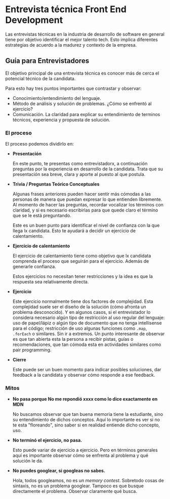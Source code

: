 # Entrevista técnica Front End Development

Las entrevistas técnicas en la industria de desarrollo de software en general tiene por objetivo identificar el mejor talento tech. Esto implica diferentes estrategias de acuerdo a la madurez y contexto de la empresa.


## Guía para Entrevistadores

El objetivo principal de una entrevista técnica es conocer más de cerca el potencial técnico de la candidata.

Para esto hay tres puntos importantes que contrastar y observar: 
- Conocimiento/entendimiento del lenguaje. 
- Método de análisis y solución de problemas. ¿Cómo se enfrentó al ejercicio?
- Comunicación. La claridad para explicar su entendimiento de terminos técnicos, experiencia y propuesta de solución. 

### El proceso

El proceso podemos dividirlo en: 
- **Presentación**

  En este punto, te presentas como entrevistadorx, a continuación preguntas por la experiencia en desarrollo de la candidata. Trata que su presentación sea breve, clara y aporte al puesto al que postula. 

- **Trivia / Preguntas Teórico Conceptuales**

  Algunas frases anteriores pueden hacer sentir más cómodas a las personas de manera que puedan expresar lo que entienden  libremente.
  Al momento de hacer las preguntas, recordar vocalizar los términos con claridad, y si es necesario escribirlas para que quede claro el término que se le está preguntando. 

  Este es un buen punto para identificar el nivel de confianza con la que llega lx candidata. Esto te ayudará a decidir un ejercicio de calentamiento. 

- **Ejercicio de calentamiento**

  El ejercicio de calentamiento tiene como objetivo que lx candidata comprenda el proceso que seguirán para el ejercicio. Además de generarle confianza. 

  Estos ejercicios no necesitan tener restricciones y la idea es que la respuesta sea relativamente directa. 

- **Ejercicio**

  Este ejercicio normalmente tiene dos factores de complejidad. Esta complejidad suele ser el diseño de la solución (cómo afronta un problema desconocido). Y en algunos casos, si el entrevistador lo considera necesario algún tipo de restricción al uso regular del lenguaje: uso de papel/lápiz o algún tipo de documento que no tenga intellisense para el código; restricción de uso algunas funciones como `.map`, `.forEach` o similares. Sin ir a extremos. Un punto interesante de observar es que tan abierta esta la persona a recibir pistas, guías o recomendaciones, que tan cómoda esta en actividades similares como pair programming.

- **Cierre**

  Este puede ser un buen momento para indicar posibles soluciones, dar feedback a la candidata y observar cómo responde a ese feedback.


### Mitos 
 
- **No pasa porque No me repondió xxxx como lo dice exactamente en MDN**

  No buscamos observar que tan buena memoria tiene la estudiante, sino su entendimiento de dichos conceptos. Aquí lo importante es ver si no te esta "floreando", sino saber si en realidad entiende dicho concepto, uso. 

- **No terminó el ejercicio, no pasa.**

  Esto puede variar de ejercicio a ejercicio. Pero en términos generales aquí es importante observar cómo se enfrenta al problema y qué solución le da.

- **No puedes googlear, si googleas no sabes.**
  
  Hola, todos googleamos, no es un _memory contest_. Sobretodo cosas de sintaxis, no es un problema googlear. Tampoco es que busque directamente el problema. Observar claramente qué busca. 


